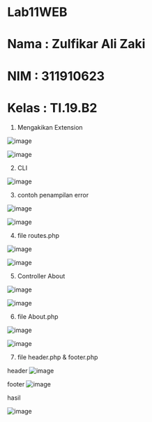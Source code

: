 # Lab11WEB
# Nama    : Zulfikar Ali Zaki
# NIM     : 311910623
# Kelas   : TI.19.B2

1. Mengakikan Extension

![image](https://user-images.githubusercontent.com/81583805/121937534-fb3e5a00-cd74-11eb-8fe8-289bb9425275.png)

![image](https://user-images.githubusercontent.com/81583805/121937383-d6e27d80-cd74-11eb-86fe-b3f641184335.png)

2. CLI

![image](https://user-images.githubusercontent.com/81583805/121937570-042f2b80-cd75-11eb-8570-eac4a2df996e.png)

3. contoh penampilan error

![image](https://user-images.githubusercontent.com/81583805/121938365-edd59f80-cd75-11eb-8b6c-c97f3698c4bd.png)

![image](https://user-images.githubusercontent.com/81583805/121939229-fa0e2c80-cd76-11eb-8340-639aa4e96152.png)

4. file routes.php

![image](https://user-images.githubusercontent.com/81583805/121939376-2aee6180-cd77-11eb-8944-62a8875649a8.png)

![image](https://user-images.githubusercontent.com/81583805/121939470-422d4f00-cd77-11eb-87a4-a5c5337054b0.png)

5. Controller About

![image](https://user-images.githubusercontent.com/81583805/121939875-b0721180-cd77-11eb-814b-0c6d82c47a0a.png)

![image](https://user-images.githubusercontent.com/81583805/121939990-d4355780-cd77-11eb-8b2f-d0d388daf60c.png)

6. file About.php

![image](https://user-images.githubusercontent.com/81583805/121940231-0e9ef480-cd78-11eb-81fd-d24500c7f481.png)

![image](https://user-images.githubusercontent.com/81583805/121940529-689fba00-cd78-11eb-9ef4-595402215e8a.png)

7. file header.php & footer.php

header
![image](https://user-images.githubusercontent.com/81583805/121940938-d946d680-cd78-11eb-94e6-8a806fc8c4eb.png)

footer
![image](https://user-images.githubusercontent.com/81583805/121940975-e5329880-cd78-11eb-8a3d-d4d129c87365.png)

hasil

![image](https://user-images.githubusercontent.com/81583805/121941852-f9c36080-cd79-11eb-9914-f3defe478b85.png)

